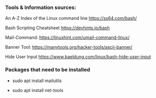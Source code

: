 ### Tools & Information sources:

An A-Z Index of the Linux command line
https://ss64.com/bash/

Bash Scripting Cheatsheet
https://devhints.io/bash

Mail-Command:
https://linuxhint.com/umail-command-linux/

Banner Tool:
https://manytools.org/hacker-tools/ascii-banner/

Hide User Input
https://www.baeldung.com/linux/bash-hide-user-input

### Packages that need to be installed

- sudo apt install mailutils

-	sudo apt install net-tools
